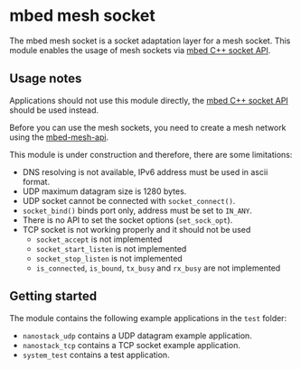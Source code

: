 # mbed mesh socket
The mbed mesh socket is a socket adaptation layer for a mesh socket. This module 
enables the usage of mesh sockets via [mbed C++ socket API](https://github.com/ARMmbed/mbed-net-sockets).

## Usage notes
Applications should not use this module directly, the [mbed C++ socket API](https://github.com/ARMmbed/mbed-net-sockets) 
should be used instead. 

Before you can use the mesh sockets, you need to create a mesh network using the 
[mbed-mesh-api](https://github.com/ARMmbed/mbed-mesh-api).

This module is under construction and therefore, there are some limitations:

* DNS resolving is not available, IPv6 address must be used in ascii format.
* UDP maximum datagram size is 1280 bytes.
* UDP socket cannot be connected with `socket_connect()`.
* `socket_bind()` binds port only, address must be set to `IN_ANY`.
* There is no API to set the socket options (`set_sock_opt`).
* TCP socket is not working properly and it should not be used
    * `socket_accept`  is not implemented
    * `socket_start_listen` is not implemented
    * `socket_stop_listen` is not implemented
    * `is_connected`, `is_bound`, `tx_busy` and `rx_busy` are not implemented

## Getting started
The module contains the following example applications in the `test` folder:

* `nanostack_udp` contains a UDP datagram example application.
* `nanostack_tcp` contains a TCP socket example application.
* `system_test` contains a test application.


